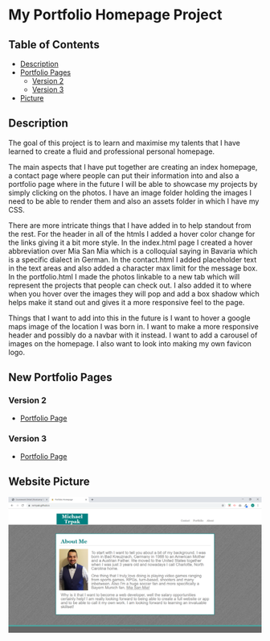 # My Portfolio Homepage Project

## Table of Contents

- [Description](#Description)
- [Portfolio Pages](#New-Portfolio-Pages)
  - [Version 2](#Version-2)
  - [Version 3](#Version-3)
- [Picture](#Website-Picture)

## Description

The goal of this project is to learn and maximise my talents that I have learned to create a fluid and professional personal homepage.

The main aspects that I have put together are creating an index homepage, a contact page where people can put their information into and also a portfolio page where in the future I will be able to showcase my projects by simply clicking on the photos. I have an image folder holding the images I need to be able to render them and also an assets folder in which I have my CSS. 

There are more intricate things that I have added in to help standout from the rest. For the header in all of the htmls I added a hover color change for the links giving it a bit more style. In the index.html page I created a hover abbreviation over Mia San Mia which is a colloquial saying in Bavaria which is a specific dialect in German. In the contact.html I added placeholder text in the text areas and also added a character max limit for the message box. In the portfolio.html I made the photos linkable to a new tab which will represent the projects that people can check out. I also added it to where when you hover over the images they will pop and add a box shadow which helps make it stand out and gives it a more responsive feel to the page.

Things that I want to add into this in the future is I want to hover a google maps image of the location I was born in. I want to make a more responsive header and possibly do a navbar with it instead. I want to add a carousel of images on the homepage. I also want to look into making my own favicon logo.

## New Portfolio Pages

### Version 2

- [Portfolio Page](http://mrtrpak.github.io)

### Version 3

- [Portfolio Page](http://mrtrpak.github.io/my-page)

## Website Picture

![Website Photo](/images/website.png)
